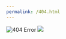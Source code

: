```yaml
---
permalink: /404.html
---
```


![404 Error]("https://github.com/CoachLuck/coachluck.github.io/blob/master/assets/images/404page.svg")
<img src="../images/404page.svg">
